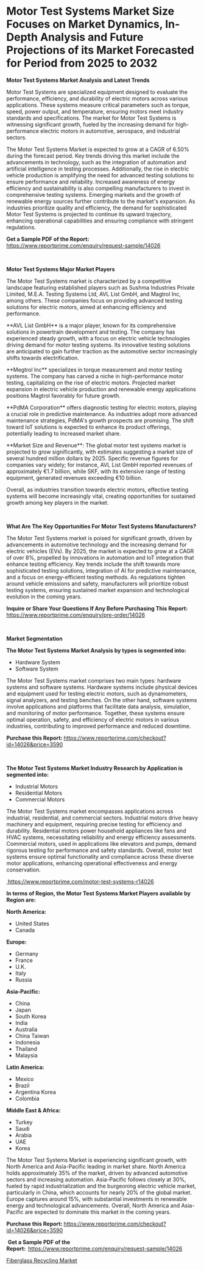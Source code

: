 <p><h1>Motor Test Systems Market Size Focuses on Market Dynamics, In-Depth Analysis and Future Projections of its Market Forecasted for Period from 2025 to 2032</h1></p><p><strong>Motor Test Systems Market Analysis and Latest Trends</strong></p>
<p><p>Motor Test Systems are specialized equipment designed to evaluate the performance, efficiency, and durability of electric motors across various applications. These systems measure critical parameters such as torque, speed, power output, and temperature, ensuring motors meet industry standards and specifications. The market for Motor Test Systems is witnessing significant growth, fueled by the increasing demand for high-performance electric motors in automotive, aerospace, and industrial sectors.</p><p>The Motor Test Systems Market is expected to grow at a CAGR of 6.50% during the forecast period. Key trends driving this market include the advancements in technology, such as the integration of automation and artificial intelligence in testing processes. Additionally, the rise in electric vehicle production is amplifying the need for advanced testing solutions to ensure performance and reliability. Increased awareness of energy efficiency and sustainability is also compelling manufacturers to invest in comprehensive testing systems. Emerging markets and the growth of renewable energy sources further contribute to the market's expansion. As industries prioritize quality and efficiency, the demand for sophisticated Motor Test Systems is projected to continue its upward trajectory, enhancing operational capabilities and ensuring compliance with stringent regulations.</p></p>
<p><strong>Get a Sample PDF of the Report:&nbsp;</strong> <a href="https://www.reportprime.com/enquiry/request-sample/14026?utm_campaign=3002&utm_medium=2&utm_source=Github&utm_content=ia&utm_term=20032025&utm_id=motor-test-systems">https://www.reportprime.com/enquiry/request-sample/14026</a></p>
<p>&nbsp;</p>
<p><strong>Motor Test Systems Major Market Players</strong></p>
<p><p>The Motor Test Systems market is characterized by a competitive landscape featuring established players such as Sushma Industries Private Limited, M.E.A. Testing Systems Ltd, AVL List GmbH, and Magtrol Inc, among others. These companies focus on providing advanced testing solutions for electric motors, aimed at enhancing efficiency and performance.</p><p>**AVL List GmbH** is a major player, known for its comprehensive solutions in powertrain development and testing. The company has experienced steady growth, with a focus on electric vehicle technologies driving demand for motor testing systems. Its innovative testing solutions are anticipated to gain further traction as the automotive sector increasingly shifts towards electrification.</p><p>**Megtrol Inc** specializes in torque measurement and motor testing systems. The company has carved a niche in high-performance motor testing, capitalizing on the rise of electric motors. Projected market expansion in electric vehicle production and renewable energy applications positions Magtrol favorably for future growth.</p><p>**PdMA Corporation** offers diagnostic testing for electric motors, playing a crucial role in predictive maintenance. As industries adopt more advanced maintenance strategies, PdMA's growth prospects are promising. The shift toward IoT solutions is expected to enhance its product offerings, potentially leading to increased market share.</p><p>**Market Size and Revenue**: The global motor test systems market is projected to grow significantly, with estimates suggesting a market size of several hundred million dollars by 2025. Specific revenue figures for companies vary widely; for instance, AVL List GmbH reported revenues of approximately €1.7 billion, while SKF, with its extensive range of testing equipment, generated revenues exceeding €10 billion.</p><p>Overall, as industries transition towards electric motors, effective testing systems will become increasingly vital, creating opportunities for sustained growth among key players in the market.</p></p>
<p>&nbsp;</p>
<p><strong>What Are The Key Opportunities For Motor Test Systems Manufacturers?</strong></p>
<p><p>The Motor Test Systems market is poised for significant growth, driven by advancements in automotive technology and the increasing demand for electric vehicles (EVs). By 2025, the market is expected to grow at a CAGR of over 8%, propelled by innovations in automation and IoT integration that enhance testing efficiency. Key trends include the shift towards more sophisticated testing solutions, integration of AI for predictive maintenance, and a focus on energy-efficient testing methods. As regulations tighten around vehicle emissions and safety, manufacturers will prioritize robust testing systems, ensuring sustained market expansion and technological evolution in the coming years.</p></p>
<p><strong>Inquire or Share Your Questions If Any Before Purchasing This Report:</strong> <a href="https://www.reportprime.com/enquiry/pre-order/14026?utm_campaign=3002&utm_medium=2&utm_source=Github&utm_content=ia&utm_term=20032025&utm_id=motor-test-systems">https://www.reportprime.com/enquiry/pre-order/14026</a></p>
<p>&nbsp;</p>
<p><strong>Market Segmentation</strong></p>
<p><strong>The Motor Test Systems Market Analysis by types is segmented into:</strong></p>
<p><ul><li>Hardware System</li><li>Software System</li></ul></p>
<p><p>The Motor Test Systems market comprises two main types: hardware systems and software systems. Hardware systems include physical devices and equipment used for testing electric motors, such as dynamometers, signal analyzers, and testing benches. On the other hand, software systems involve applications and platforms that facilitate data analysis, simulation, and monitoring of motor performance. Together, these systems ensure optimal operation, safety, and efficiency of electric motors in various industries, contributing to improved performance and reduced downtime.</p></p>
<p><strong>Purchase this Report:&nbsp;</strong><a href="https://www.reportprime.com/checkout?id=14026&price=3590&utm_campaign=3002&utm_medium=2&utm_source=Github&utm_content=ia&utm_term=20032025&utm_id=motor-test-systems">https://www.reportprime.com/checkout?id=14026&price=3590</a></p>
<p>&nbsp;</p>
<p><strong>The Motor Test Systems Market Industry Research by Application is segmented into:</strong></p>
<p><ul><li>Industrial Motors</li><li>Residential Motors</li><li>Commercial Motors</li></ul></p>
<p><p>The Motor Test Systems market encompasses applications across industrial, residential, and commercial sectors. Industrial motors drive heavy machinery and equipment, requiring precise testing for efficiency and durability. Residential motors power household appliances like fans and HVAC systems, necessitating reliability and energy efficiency assessments. Commercial motors, used in applications like elevators and pumps, demand rigorous testing for performance and safety standards. Overall, motor test systems ensure optimal functionality and compliance across these diverse motor applications, enhancing operational effectiveness and energy conservation.</p></p>
<p><a href="https://www.reportprime.com/motor-test-systems-r14026?utm_campaign=3002&utm_medium=2&utm_source=Github&utm_content=ia&utm_term=20032025&utm_id=motor-test-systems">&nbsp;https://www.reportprime.com/motor-test-systems-r14026</a></p>
<p><strong>In terms of Region, the Motor Test Systems Market Players available by Region are:</strong></p>
<p>
    <p> <strong> North America: </strong>
        <ul>
            <li>United States</li>
            <li>Canada</li>
        </ul>
        </p> 
    <p> <strong> Europe: </strong>
        <ul>
            <li>Germany</li>
            <li>France</li>
            <li>U.K.</li>
            <li>Italy</li>
            <li>Russia</li>
        </ul>
        </p> 
    <p> <strong> Asia-Pacific: </strong>
        <ul>
            <li>China</li>
            <li>Japan</li>
            <li>South Korea</li>
            <li>India</li>
            <li>Australia</li>
            <li>China Taiwan</li>
            <li>Indonesia</li>
            <li>Thailand</li>
            <li>Malaysia</li>
        </ul>
        </p> 
    <p> <strong> Latin America: </strong>
        <ul>
            <li>Mexico</li>
            <li>Brazil</li>
            <li>Argentina Korea</li>
            <li>Colombia</li>
        </ul>
        </p> 
    <p> <strong> Middle East & Africa: </strong>
        <ul>
            <li>Turkey</li>
            <li>Saudi</li>
            <li>Arabia</li>
            <li>UAE</li>
            <li>Korea</li>
        </ul>
    </p>
    </p>
<p><p>The Motor Test Systems Market is experiencing significant growth, with North America and Asia-Pacific leading in market share. North America holds approximately 35% of the market, driven by advanced automotive sectors and increasing automation. Asia-Pacific follows closely at 30%, fueled by rapid industrialization and the burgeoning electric vehicle market, particularly in China, which accounts for nearly 20% of the global market. Europe captures around 15%, with substantial investments in renewable energy and technological advancements. Overall, North America and Asia-Pacific are expected to dominate this market in the coming years.</p></p>
<p><strong>Purchase this Report: </strong><a href="https://www.reportprime.com/checkout?id=14026&price=3590&utm_campaign=3002&utm_medium=2&utm_source=Github&utm_content=ia&utm_term=20032025&utm_id=motor-test-systems">https://www.reportprime.com/checkout?id=14026&price=3590</a></p>
<p>&nbsp;<strong>Get a Sample PDF of the Report:&nbsp;&nbsp;</strong><a href="https://www.reportprime.com/enquiry/request-sample/14026?utm_campaign=3002&utm_medium=2&utm_source=Github&utm_content=ia&utm_term=20032025&utm_id=motor-test-systems">https://www.reportprime.com/enquiry/request-sample/14026</a></p>
<p><strong></strong></p>
<p><p><a href="https://github.com/lisaeichler20775/Market-Research-Report-List-1/blob/main/fiberglass-recycling-market.md?utm_campaign=3002&utm_medium=2&utm_source=Github&utm_content=ia&utm_term=20032025&utm_id=motor-test-systems">Fiberglass Recycling Market</a></p></p>